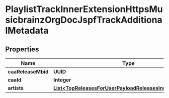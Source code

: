 

# PlaylistTrackInnerExtensionHttpsMusicbrainzOrgDocJspfTrackAdditionalMetadata


## Properties

| Name | Type | Description | Notes |
|------------ | ------------- | ------------- | -------------|
|**caaReleaseMbid** | **UUID** |  |  [optional] |
|**caaId** | **Integer** |  |  [optional] |
|**artists** | [**List&lt;TopReleasesForUserPayloadReleasesInnerArtistsInner&gt;**](TopReleasesForUserPayloadReleasesInnerArtistsInner.md) |  |  [optional] |



